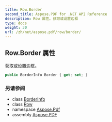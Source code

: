 ```yaml
---
title: Row.Border
second_title: Aspose.PDF for .NET API Reference
description: Row 属性。获取或设置边框
type: docs
weight: 30
url: /zh/net/aspose.pdf/row/border/
---
```

## Row.Border 属性

获取或设置边框。

```csharp
public BorderInfo Border { get; set; }
```

### 另请参阅

* class [BorderInfo](../../borderinfo/)
* class [Row](../)
* namespace [Aspose.Pdf](../../../aspose.pdf/)
* assembly [Aspose.PDF](../../../)